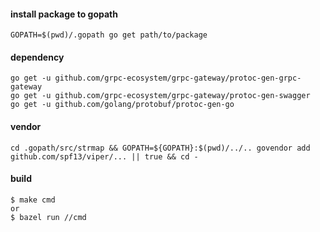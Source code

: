 #### install package to gopath

    GOPATH=$(pwd)/.gopath go get path/to/package


#### dependency

    go get -u github.com/grpc-ecosystem/grpc-gateway/protoc-gen-grpc-gateway
    go get -u github.com/grpc-ecosystem/grpc-gateway/protoc-gen-swagger
    go get -u github.com/golang/protobuf/protoc-gen-go

#### vendor

    cd .gopath/src/strmap && GOPATH=${GOPATH}:$(pwd)/../.. govendor add github.com/spf13/viper/... || true && cd -

#### build

    $ make cmd
    or
    $ bazel run //cmd